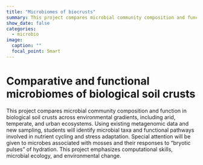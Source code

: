```yaml
---
title: "Microbiomes of biocrusts"
summary: This project compares microbial community composition and function in biological soil crusts across environmental gradients, including arid, temperate, and urban ecosystems.
show_date: false
categories:
  - microbio
image:
  caption: ""
  focal_point: Smart
---
```


# Comparative and functional microbiomes of biological soil crusts

This project compares microbial community composition and function in biological soil crusts across environmental gradients, including arid, temperate, and urban ecosystems. Using existing metagenomic data and new sampling, students will identify microbial taxa and functional pathways involved in nutrient cycling and stress adaptation. Special attention will be given to microbes associated with mosses and their responses to “bryotic pulses” of hydration. This project emphasizes computational skills, microbial ecology, and environmental change.

